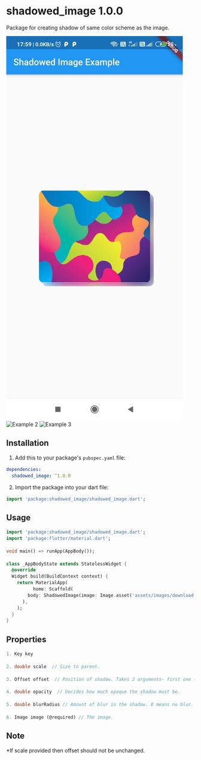 # shadowed_image 1.0.0

Package for creating shadow of same color scheme as the image.

![Example 1](https://raw.githubusercontent.com/lalitjarwal/shadowed_image/master/images/final1.jpeg)
![Example 2](https://github.com/lalitjarwal/shadowed_image/blob/master/images/horizontalLV.gif?raw=true)
![Example 3](https://github.com/lalitjarwal/shadowed_image/blob/master/images/vertical.gif?raw=true)
## Installation

1. Add this to your package's `pubspec.yaml` file:

```yaml
dependencies:
  shadowed_image: ^1.0.0
```
2. Import the package into your dart file:

```dart
import 'package:shadowed_image/shadowed_image.dart';
```
## Usage

```dart
import 'package:shadowed_image/shadowed_image.dart';
import 'package:flutter/material.dart';

void main() => runApp(AppBody());

class _AppBodyState extends StatelessWidget {
  @override
  Widget build(BuildContext context) {
    return MaterialApp(
          home: Scaffold(
        body: ShadowedImage(image: Image.asset('assets/images/download.jpg'))
      ),
    );
  }
}
```

## Properties
```dart
1. Key key
 
2. double scale  // Size to parent. 

3. Offset offset  // Position of shadow. Takes 2 arguments- first one (dx) for horizontal component and second (dy) for vertical component.

4. double opacity  // Decides how much opaque the shadow must be.

5. double blurRadius // Amount of blur in the shadow. 0 means no blur.

6. Image image (@required) // The image.

```
## Note
*If scale provided then offset should not be unchanged.
